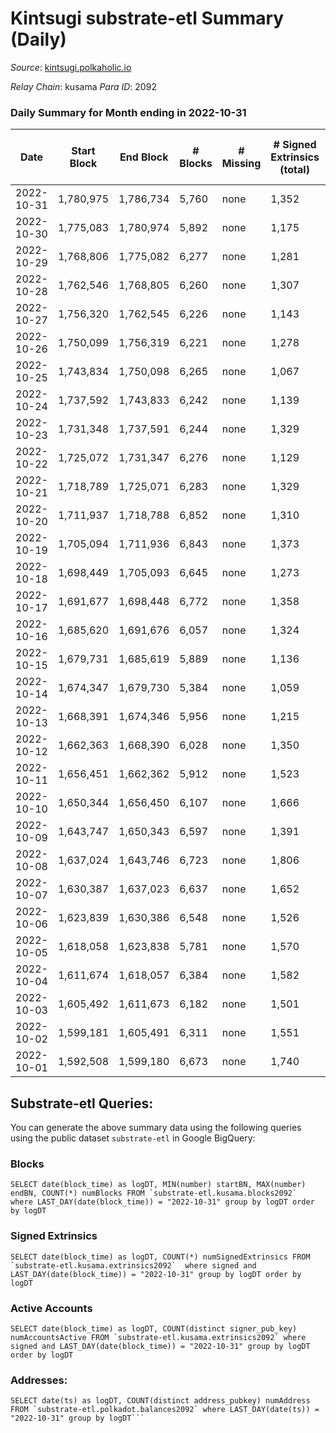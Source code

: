 # Kintsugi substrate-etl Summary (Daily)

_Source_: [kintsugi.polkaholic.io](https://kintsugi.polkaholic.io)

*Relay Chain*: kusama
*Para ID*: 2092



### Daily Summary for Month ending in 2022-10-31


| Date | Start Block | End Block | # Blocks | # Missing | # Signed Extrinsics (total) | # Active Accounts | # Addresses with Balances | # Events | # Transfers | # XCM Transfers In | # XCM Transfers Out |
| ---- | ----------- | --------- | -------- | --------- | --------------------------- | ----------------- | ------------------------- | -------- | ----------- | ------------------ | ------------------- |
| 2022-10-31 | 1,780,975 | 1,786,734 | 5,760 | none  | 1,352 | 74 | 15,628 | 52,446 | 5,843 ($15,155.63) | 14 ($1,045.14) | 13 ($269.67) |
| 2022-10-30 | 1,775,083 | 1,780,974 | 5,892 | none  | 1,175 | 84 | 15,623 | 52,776 | 5,983 ($15,820.89) | 16 ($22,786.98) | 8 ($3,920.47) |
| 2022-10-29 | 1,768,806 | 1,775,082 | 6,277 | none  | 1,281 | 81 | 15,618 | 56,255 | 6,357 ($17,110.42) | 10 ($3,173.05) | 4 ($868.03) |
| 2022-10-28 | 1,762,546 | 1,768,805 | 6,260 | none  | 1,307 | 71 | 15,615 | 56,154 | 6,339 ($18,226.66) | 5 ($165.57) | 6 ($1,550.01) |
| 2022-10-27 | 1,756,320 | 1,762,545 | 6,226 | none  | 1,143 | 80 |  | 55,195 | 6,312 ($11,911.99) | 15 ($223.12) | 12 ($240.38) |
| 2022-10-26 | 1,750,099 | 1,756,319 | 6,221 | none  | 1,278 | 73 | 15,611 | 55,722 | 6,294 ($30,479.93) | 11 ($5,481.14) | 4 ($218.72) |
| 2022-10-25 | 1,743,834 | 1,750,098 | 6,265 | none  | 1,067 | 91 |  | 55,252 | 6,381 ($25,060.54) | 12 ($2,314.51) | 18 ($428.85) |
| 2022-10-24 | 1,737,592 | 1,743,833 | 6,242 | none  | 1,139 | 91 |  | 55,440 | 6,352 ($249,777) | 10 ($70,233.54) | 7 ($1,533.33) |
| 2022-10-23 | 1,731,348 | 1,737,591 | 6,244 | none  | 1,329 | 126 |  | 56,465 | 6,432 ($268,888) | 34 ($7,958.60) | 9 ($2,489.90) |
| 2022-10-22 | 1,725,072 | 1,731,347 | 6,276 | none  | 1,129 | 79 | 15,589 | 55,574 | 6,379 ($26,734.79) | 6 ($884.26) | 9 ($530.70) |
| 2022-10-21 | 1,718,789 | 1,725,071 | 6,283 | none  | 1,329 | 76 |  | 56,466 | 6,379 ($29,044.23) | 9 ($1,628.66) | 3 ($151.41) |
| 2022-10-20 | 1,711,937 | 1,718,788 | 6,852 | none  | 1,310 | 85 | 15,583 | 61,080 | 6,975 ($19,986.97) | 5 ($7,449.04) | 5 ($191.47) |
| 2022-10-19 | 1,705,094 | 1,711,936 | 6,843 | none  | 1,373 | 68 |  | 60,973 | 6,905 ($24,865.56) | 3 ($19.28) |   |
| 2022-10-18 | 1,698,449 | 1,705,093 | 6,645 | none  | 1,273 | 67 |  | 59,037 | 6,712 ($16,858.45) | 6 ($37,598.81) | 2 ($67.20) |
| 2022-10-17 | 1,691,677 | 1,698,448 | 6,772 | none  | 1,358 | 79 | 15,559 | 60,597 | 6,870 ($16,454.99) | 18 ($7,217.94) | 20 ($936.12) |
| 2022-10-16 | 1,685,620 | 1,691,676 | 6,057 | none  | 1,324 | 75 | 15,555 | 54,571 | 6,143 ($21,142.14) | 6 ($425.43) | 5 ($182.40) |
| 2022-10-15 | 1,679,731 | 1,685,619 | 5,889 | none  | 1,136 | 55 | 15,549 | 52,449 | 5,965 ($9,828.36) | 22 ($614.44) | 30 ($612.01) |
| 2022-10-14 | 1,674,347 | 1,679,730 | 5,384 | none  | 1,059 | 62 | 15,548 | 48,105 | 5,489 ($42,147.17) | 16 ($1,074.95) | 16 ($1,119.32) |
| 2022-10-13 | 1,668,391 | 1,674,346 | 5,956 | none  | 1,215 | 94 | 15,542 | 51,926 | 6,072 ($35,031.74) | 15 ($2,217.64) | 15 ($305.70) |
| 2022-10-12 | 1,662,363 | 1,668,390 | 6,028 | none  | 1,350 | 94 | 15,534 | 53,336 | 6,139 ($26,975.43) | 21 ($3,067.23) | 25 ($3,463.77) |
| 2022-10-11 | 1,656,451 | 1,662,362 | 5,912 | none  | 1,523 | 100 |  | 53,061 | 6,022 ($43,027.96) | 7 ($58,232.65) | 10 ($30,623.24) |
| 2022-10-10 | 1,650,344 | 1,656,450 | 6,107 | none  | 1,666 | 92 |  | 54,763 | 6,219 ($23,350.28) | 13 ($1,114.57) | 16 ($515.91) |
| 2022-10-09 | 1,643,747 | 1,650,343 | 6,597 | none  | 1,391 | 53 |  | 57,660 | 6,645 ($13,073.15) |   | 2 ($12.89) |
| 2022-10-08 | 1,637,024 | 1,643,746 | 6,723 | none  | 1,806 | 63 |  | 60,051 | 6,777 ($22,005.44) | 1 ($0.13) | 3 ($290.05) |
| 2022-10-07 | 1,630,387 | 1,637,023 | 6,637 | none  | 1,652 | 60 |  | 58,971 | 6,704 ($21,633.01) | 4 ($73.57) | 7 ($261.21) |
| 2022-10-06 | 1,623,839 | 1,630,386 | 6,548 | none  | 1,526 | 75 |  | 57,881 | 6,683 ($23,395.64) | 24 ($2,550.44) | 40 ($3,839.22) |
| 2022-10-05 | 1,618,058 | 1,623,838 | 5,781 | none  | 1,570 | 78 |  | 51,951 | 5,885 ($20,671.00) | 12 ($524.47) | 18 ($401.20) |
| 2022-10-04 | 1,611,674 | 1,618,057 | 6,384 | none  | 1,582 | 85 |  | 56,966 | 6,513 ($204,969) | 25 ($721.10) | 37 ($924.76) |
| 2022-10-03 | 1,605,492 | 1,611,673 | 6,182 | none  | 1,501 | 83 |  | 54,858 | 6,284 ($17,859.06) | 5 ($5,604.94) | 9 ($672.81) |
| 2022-10-02 | 1,599,181 | 1,605,491 | 6,311 | none  | 1,551 | 62 |  | 55,994 | 6,398 ($11,561.09) | 19 ($280.44) | 25 ($240.45) |
| 2022-10-01 | 1,592,508 | 1,599,180 | 6,673 | none  | 1,740 | 73 |  | 59,448 | 6,753 ($47,339.97) | 6 ($27,151.89) | 8 ($15,692.25) |

## Substrate-etl Queries:
You can generate the above summary data using the following queries using the public dataset `substrate-etl` in Google BigQuery:


### Blocks
```
SELECT date(block_time) as logDT, MIN(number) startBN, MAX(number) endBN, COUNT(*) numBlocks FROM `substrate-etl.kusama.blocks2092`  where LAST_DAY(date(block_time)) = "2022-10-31" group by logDT order by logDT
```


### Signed Extrinsics
```
SELECT date(block_time) as logDT, COUNT(*) numSignedExtrinsics FROM `substrate-etl.kusama.extrinsics2092`  where signed and LAST_DAY(date(block_time)) = "2022-10-31" group by logDT order by logDT
```


### Active Accounts
```
SELECT date(block_time) as logDT, COUNT(distinct signer_pub_key) numAccountsActive FROM `substrate-etl.kusama.extrinsics2092` where signed and LAST_DAY(date(block_time)) = "2022-10-31" group by logDT order by logDT
```


### Addresses:
```
SELECT date(ts) as logDT, COUNT(distinct address_pubkey) numAddress FROM `substrate-etl.polkadot.balances2092` where LAST_DAY(date(ts)) = "2022-10-31" group by logDT```

